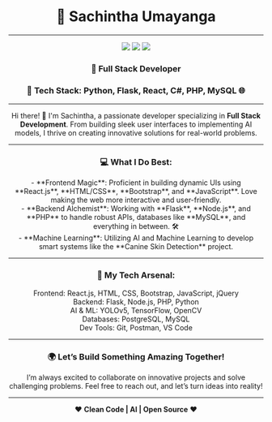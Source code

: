 <h1 align="center">👾 Sachintha Umayanga</h1>

---
<p align="center">
<a href="[https://www.linkedin.com/](https://www.linkedin.com/in/sachintha-umayanga-5b586617a)"><img src="https://img.shields.io/badge/LinkedIn-0077B5?logo=linkedin&logoColor=white"/></a>
<a href="[https://github.com/](https://github.com/SachinthaUmayanga)"><img src="https://img.shields.io/badge/GitHub-100000?logo=github&logoColor=white"/></a>
<a href="[https://www.instagram.com/](https://www.instagram.com/umayanga.sachintha)"><img src="https://img.shields.io/badge/Instagram-E4405F?logo=instagram&logoColor=white"/></a>
</p>

<h3 align="center">🧠 Full Stack Developer</h3>

<h3 align="center">🚀 Tech Stack: Python, Flask, React, C#, PHP, MySQL 🌐</h3>

---

<p align="center">
Hi there! 👋  
I'm Sachintha, a passionate developer specializing in <strong>Full Stack Development</strong>. From building sleek user interfaces to implementing AI models, I thrive on creating innovative solutions for real-world problems.
</p>

---

<h3 align="center">💻 What I Do Best:</h3>

<p align="center">
- **Frontend Magic**: Proficient in building dynamic UIs using **React.js**, **HTML/CSS**, **Bootstrap**, and **JavaScript**. Love making the web more interactive and user-friendly.<br>
- **Backend Alchemist**: Working with **Flask**, **Node.js**, and **PHP** to handle robust APIs, databases like **MySQL**, and everything in between. 🛠️<br>
- **Machine Learning**: Utilizing AI and Machine Learning to develop smart systems like the **Canine Skin Detection** project.
</p>

---

<h3 align="center">🔧 My Tech Arsenal:</h3>

<p align="center">
Frontend: React.js, HTML, CSS, Bootstrap, JavaScript, jQuery<br>
Backend: Flask, Node.js, PHP, Python<br>
AI & ML: YOLOv5, TensorFlow, OpenCV<br>
Databases: PostgreSQL, MySQL<br>
Dev Tools: Git, Postman, VS Code<br>
</p>

---

<h3 align="center">🌍 Let’s Build Something Amazing Together!</h3>

<p align="center">
I’m always excited to collaborate on innovative projects and solve challenging problems. Feel free to reach out, and let’s turn ideas into reality!
</p>

---

<p align="center">❤ <strong>Clean Code | AI | Open Source</strong> ❤</p>

